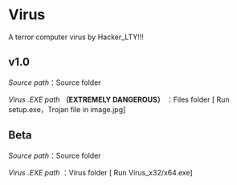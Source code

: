 # Virus
 A terror computer virus by Hacker_LTY!!!

## **v1.0** ##

*Source path*：Source folder

*Virus .EXE path* **（EXTREMELY DANGEROUS）** ：Files folder [ Run setup.exe，Trojan file in image.jpg]

## Beta ##

*Source path*：Source folder

*Virus .EXE path* ：Virus folder [ Run Virus_x32/x64.exe]
